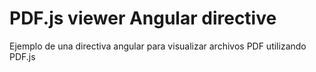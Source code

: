 # PDF.js viewer Angular directive

Ejemplo de una directiva angular para visualizar archivos PDF utilizando PDF.js